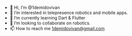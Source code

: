 - 👋 Hi, I’m @1demidovivan
- 👀 I’m interested in telepresence robotics and mobile apps.
- 🌱 I’m currently learning Dart & Flutter
- 💞️ I’m looking to collaborate on robotics.
- 📫 How to reach me 1demidovivan@gmail.com

<!---
1demidovivan/1demidovivan is a ✨ special ✨ repository because its `README.md` (this file) appears on your GitHub profile.
You can click the Preview link to take a look at your changes.
--->
